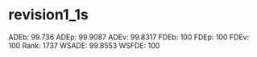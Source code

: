 # revision1_1s

ADEb: 99.736
ADEp: 99.9087
ADEv: 99.8317
FDEb: 100
FDEp: 100
FDEv: 100
Rank: 1737
WSADE: 99.8553
WSFDE: 100